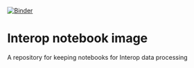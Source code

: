 [![Binder](https://mybinder.org/badge_logo.svg)](https://mybinder.org/v2/gh/imperial-genomics-facility/interop-notebook-image/tree/main/HEAD?urlpath=lab)

# Interop notebook image
A repository for keeping notebooks for Interop data processing
